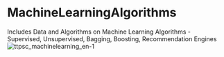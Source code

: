 # MachineLearningAlgorithms
Includes Data and Algorithms on Machine Learning Algorithms - Supervised, Unsupervised, Bagging, Boosting, Recommendation Engines
![ttpsc_machinelearning_en-1](https://user-images.githubusercontent.com/19888412/129435165-2ce4f8d2-0486-4a8e-928d-fdbef1634051.png)
